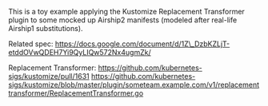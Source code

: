 This is a toy example applying the Kustomize Replacement Transformer plugin
to some mocked up Airship2 manifests (modeled after real-life Airship1 substitutions).

Related spec: https://docs.google.com/document/d/1Z\_DzbKZLjT-etddOVwQDEH7Yi9QyLIQw572Nx4ugmZk/

Replacement Transformer: 
https://github.com/kubernetes-sigs/kustomize/pull/1631
https://github.com/kubernetes-sigs/kustomize/blob/master/plugin/someteam.example.com/v1/replacementtransformer/ReplacementTransformer.go
